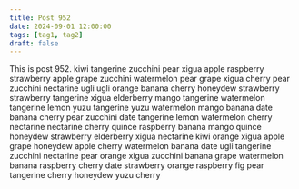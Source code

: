```yaml
---
title: Post 952
date: 2024-09-01 12:00:00
tags: [tag1, tag2]
draft: false
---
```

This is post 952.
kiwi
tangerine
zucchini
pear
xigua
apple
raspberry
strawberry
apple
grape
zucchini
watermelon
pear
grape
xigua
cherry
pear
zucchini
nectarine
ugli
ugli
orange
banana
cherry
honeydew
strawberry
strawberry
tangerine
xigua
elderberry
mango
tangerine
watermelon
tangerine
lemon
yuzu
tangerine
yuzu
watermelon
mango
banana
date
banana
cherry
pear
zucchini
date
tangerine
lemon
watermelon
cherry
nectarine
nectarine
cherry
quince
raspberry
banana
mango
quince
honeydew
strawberry
elderberry
xigua
nectarine
kiwi
orange
xigua
apple
grape
honeydew
apple
cherry
watermelon
banana
date
ugli
tangerine
zucchini
nectarine
pear
orange
xigua
zucchini
banana
grape
watermelon
banana
raspberry
cherry
date
strawberry
orange
raspberry
fig
pear
tangerine
cherry
honeydew
yuzu
cherry
